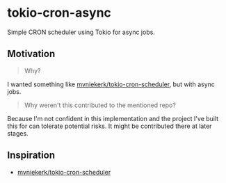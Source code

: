 # tokio-cron-async

Simple CRON scheduler using Tokio for async jobs.

## Motivation

> Why?

I wanted something like [mvniekerk/tokio-cron-scheduler][1], but with async jobs.

> Why weren't this contributed to the mentioned repo?

Because I'm not confident in this implementation and the project I've built this for can tolerate potential risks.
It might be contributed there at later stages.

## Inspiration

- [mvniekerk/tokio-cron-scheduler][1]

[1]: <https://github.com/mvniekerk/tokio-cron-scheduler> "mvniekerk/tokio-cron-scheduler repository on GitHub"
